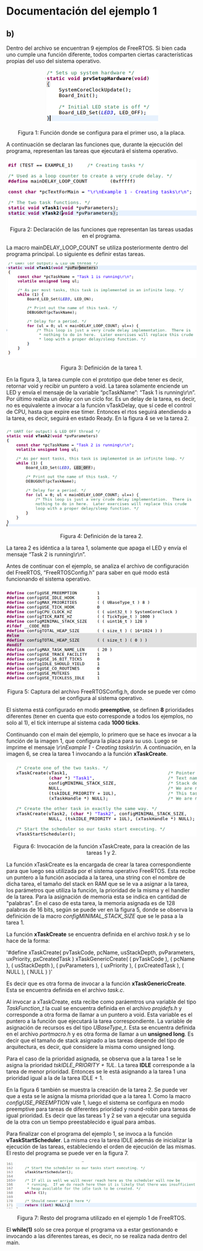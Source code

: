 # Documentación del ejemplo 1
## b)

Dentro del archivo se encuentran 9 ejemplos de FreeRTOS. Si bien cada uno cumple una función diferente, todos comparten ciertas características propias del uso del sistema operativo.

<p align="center">
  <img src="img_pto_1/setup_hardware.png"/>
</p>

<p align="center">
  Figura 1: Función donde se configura para el primer uso, a la placa.
</p>

A continuación se declaran las funciones que, durante la ejecución del programa, representan las tareas que ejecutará el sistema operativo.

<p align="center">
  <img src="img_pto_1/declaracion_de_funciones.png"/>
</p>

<p align="center">
  Figura 2: Declaración de las funciones que representan las tareas usadas en el programa.
</p>

La macro mainDELAY_LOOP_COUNT se utiliza posteriormente dentro del programa principal. Lo siguiente es definir estas tareas. 

<p align="center">
  <img src="img_pto_1/task_1.png"/>
</p>

<p align="center">
  Figura 3: Definición de la tarea 1.
</p>

En la figura 3, la tarea cumple con el prototipo que debe tener es decir, retornar void y recibir un puntero a void. La tarea solamente enciende un LED y envía el mensaje de la variable “pcTaskName”: “Task 1 is running\r\n”. Por último realiza un delay con un ciclo for. Es un delay de la tarea, es decir, no es equivalente a invocar a la función vTaskDelay, que sí cede el control de CPU, hasta que expire ese timer. Entonces el rtos seguirá atendiendo a la tarea, es decir, seguirá en estado Ready. En la figura 4 se ve la tarea 2.

<p align="center">
  <img src="img_pto_1/task_2.png"/>
</p>

<p align="center">
  Figura 4: Definición de la tarea 2.
</p>

La tarea 2 es idéntica a la tarea 1, solamente que apaga el LED y envía el mensaje “Task 2 is running\r\n”. 

Antes de continuar con el ejemplo, se analiza el archivo de configuración del FreeRTOS, “FreeRTOSConfig.h” para saber en qué modo está funcionando el sistema operativo.

<p align="center">
  <img src="img_pto_1/config_rtos.png"/>
</p>

<p align="center">
  Figura 5: Captura del archivo FreeRTOSConfig.h, donde se puede ver cómo se configura al sistema operativo.
</p>

El sistema está configurado en modo **preemptive**, se definen **8** prioridades diferentes (tener en cuenta que esto corresponde a todos los ejemplos, no solo al 1), el tick interrupe al sistema cada **1000 ticks**.

Continuando con el main del ejemplo, lo primero que se hace es invocar a la función de la imagen 1, que configura la placa para su uso. Luego se imprime el mensaje *\r\nExample 1 - Creating tasks\r\n*. A continuación, en la imagen 6, se crea la tarea 1 invocando a la función **xTaskCreate**.

<p align="center">
  <img src="img_pto_1/task_create.png"/>
</p>

<p align="center">
  Figura 6: Invocación de la función xTaskCreate, para la creación de las tareas 1 y 2. 
</p>

La función xTaskCreate es la encargada de crear la tarea correspondiente para que luego sea utilizada por el sistema operativo FreeRTOS. Esta recibe un puntero a la función asociada a la tarea, una string con el nombre de dicha tarea, el tamaño del stack en RAM que se le va a asignar a la tarea, los parámetros que utiliza la función, la prioridad de la misma y el handler de la tarea. Para la asignación de memoria esta se indica en cantidad de "palabras". En el caso de esta tarea, la memoria asignada es de 128 palabras de 16 bits, según se puede ver en la figura 5, donde se observa la definición de la macro *configMINIMAL_STACK_SIZE* que se le pasa a la tarea 1.

La función **xTaskCreate** se encuentra definida en el archivo *task.h* y se lo hace de la forma:

'#define xTaskCreate( pvTaskCode, pcName, usStackDepth, pvParameters, uxPriority, pxCreatedTask ) xTaskGenericCreate( ( pvTaskCode ), ( pcName ), ( usStackDepth ), ( pvParameters ), ( uxPriority ), ( pxCreatedTask ), ( NULL ), ( NULL ) )'

Es decir que es otra forma de invocar a la función **xTaskGenericCreate**. Esta se encuentra definida en el archivo *task.c*.

Al invocar a xTaskCreate, esta recibe como paráemtros una variable del tipo *TaskFunction_t* la cual se encuentra definida en el archivo *projdefs.h* y corresponde a otra forma de llamar a un puntero a void. Esta variable es el puntero a la función que ejecutará la tarea correspondiente. La variable de asignación de recursos es del tipo *UBaseType_t*. Esta se encuentra definida en el archivo *portmacro.h* y es otra forma de llamar a un **unsigned long**. Es decir que el tamaño de stack asignado a las tareas depende del tipo de arquitectura, es decir, qué considere la misma como unsigned long.

Para el caso de la prioridad asignada, se observa que a la tarea 1 se le asigna la prioridad *tskIDLE_PRIORITY + 1UL*. La tarea **IDLE** corresponde a la tarea de menor prioridad. Entonces se le está asignando a la tarea 1 una prioridad igual a la de la tarea IDLE + 1.

En la figura 6 también se muestra la creación de la tarea 2. Se puede ver que a esta se le asigna la misma prioridad que a la tarea 1. Como la macro *configUSE_PREEMPTION* vale 1, luego el sistema se configura en modo preemptive para tareas de diferentes prioridad y round-robin para tareas de igual prioridad. Es decir que las tareas 1 y 2 se van a ejecutar una seguida de la otra con un tiempo preestablecido e igual para ambas.

Para finalizar con el programa del ejemplo 1, se invoca a la función **vTaskStartScheduler**. La misma crea la tarea IDLE además de inicializar la ejecución de las tareas, estableciendo el orden de ejecución de las mismas. El resto del programa se puede ver en la figura 7.


<p align="center">
  <img src="img_pto_1/task_scheduler.png"/>
</p>

<p align="center">
  Figura 7: Resto del programa utilizado en el ejemplo 1 de FreeRTOS.
</p>

El **while(1)** solo se crea porque el programa va a estar gestionando e invocando a las diferentes tareas, es decir, no se realiza nada dentro del main.